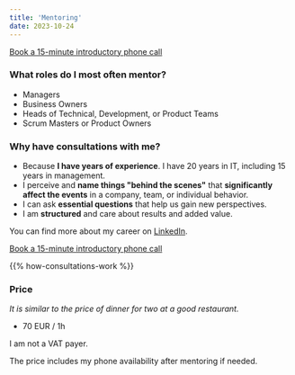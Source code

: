 ```yaml
---
title: 'Mentoring'  
date: 2023-10-24  
---
```


<a
     href="https://calendar.google.com/calendar/u/0/appointments/schedules/AcZssZ2sepIGc8sosu7oevx1Xk3fYGiGule7mdjFghy02Uxslk_TfTEAKBMw2bsN5Ja3WZ4nHWgMTcsM"
    class="inline-flex items-center px-4 py-2 text-sm font-medium text-gray-900 bg-gray-100 border border-gray-200 rounded-lg hover:bg-gray-100 hover:text-primary-700 focus:z-10 focus:ring-4 focus:outline-none focus:ring-gray-200 focus:text-primary-700 dark:bg-gray-800 dark:text-gray-400 dark:border-gray-600 dark:hover:text-white dark:hover:bg-gray-700 dark:focus:ring-gray-700">
Book a 15-minute introductory phone call
</a>

### What roles do I most often mentor?

- Managers
- Business Owners
- Heads of Technical, Development, or Product Teams
- Scrum Masters or Product Owners

### Why have consultations with me?

- Because **I have years of experience**. I have 20 years in IT, including 15 years in management.
- I perceive and **name things "behind the scenes"** that **significantly affect the events** in a company, team, or individual behavior.
- I can ask **essential questions** that help us gain new perspectives.
- I am **structured** and care about results and added value.

You can find more about my career on [LinkedIn](https://www.linkedin.com/in/stanislavvalasek/).

<a
    href="https://calendar.google.com/calendar/u/0/appointments/schedules/AcZssZ2sepIGc8sosu7oevx1Xk3fYGiGule7mdjFghy02Uxslk_TfTEAKBMw2bsN5Ja3WZ4nHWgMTcsM"
    class="inline-flex items-center px-4 py-2 text-sm font-medium text-gray-900 bg-gray-100 border border-gray-200 rounded-lg hover:bg-gray-100 hover:text-primary-700 focus:z-10 focus:ring-4 focus:outline-none focus:ring-gray-200 focus:text-primary-700 dark:bg-gray-800 dark:text-gray-400 dark:border-gray-600 dark:hover:text-white dark:hover:bg-gray-700 dark:focus:ring-gray-700">
Book a 15-minute introductory phone call
</a>

{{% how-consultations-work %}}

### Price

*It is similar to the price of dinner for two at a good restaurant.*

- 70 EUR / 1h

I am not a VAT payer.

The price includes my phone availability after mentoring if needed.